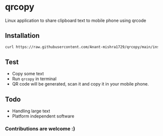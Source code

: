 # qrcopy
Linux application to share clipboard text to mobile phone using qrcode

## Installation

```bash
curl https://raw.githubusercontent.com/Anant-mishra1729/qrcopy/main/install.sh
```

## Test
* Copy some text
* Run ```qrcopy``` in terminal 
* QR code will be generated, scan it and copy it in your mobile phone.

## Todo
* Handling large text
* Platform independent software

### Contributions are welcome :)
